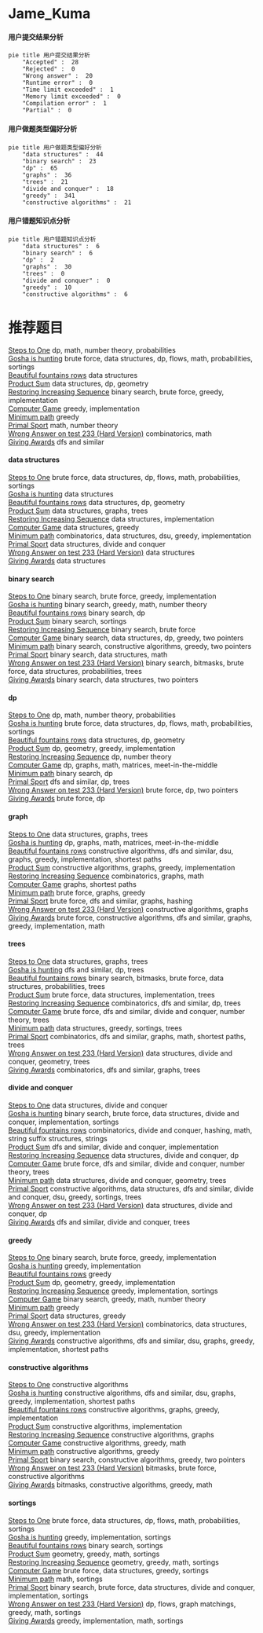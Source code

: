# Jame_Kuma
<!-- tabs:start -->
#### **用户提交结果分析**

```mermaid
pie title 用户提交结果分析
    "Accepted" :  28
    "Rejected" :  0
    "Wrong answer" :  20
    "Runtime error" :  0
    "Time limit exceeded" :  1
    "Memory limit exceeded" :  0
    "Compilation error" :  1
    "Partial" :  0
```
#### **用户做题类型偏好分析**

```mermaid
pie title 用户做题类型偏好分析
    "data structures" :  44
    "binary search" :  23
    "dp" :  65
    "graphs" :  36
    "trees" :  21
    "divide and conquer" :  18
    "greedy" :  341
    "constructive algorithms" :  21
```
#### **用户错题知识点分析**

```mermaid
pie title 用户错题知识点分析
    "data structures" :  6
    "binary search" :  6
    "dp" :  2
    "graphs" :  30
    "trees" :  0
    "divide and conquer" :  0
    "greedy" :  10
    "constructive algorithms" :  6
```
<!-- tabs:end -->
# 推荐题目
[Steps to One](http://codeforces.com/problemset/problem/1139/D)		dp,
                        math,
                        number theory,
                        probabilities		  
[Gosha is hunting](http://codeforces.com/problemset/problem/739/E)		brute force,
                        data structures,
                        dp,
                        flows,
                        math,
                        probabilities,
                        sortings		  
[Beautiful fountains rows](http://codeforces.com/problemset/problem/799/F)		data structures		  
[Product Sum](http://codeforces.com/problemset/problem/631/E)		data structures,
                        dp,
                        geometry		  
[Restoring Increasing Sequence](http://codeforces.com/problemset/problem/490/E)		binary search,
                        brute force,
                        greedy,
                        implementation		  
[Computer Game](http://codeforces.com/problemset/problem/37/B)		greedy,
                        implementation		  
[Minimum path](https://codeforces.com/contest/1072/problem/D)		greedy		  
[Primal Sport](http://codeforces.com/problemset/problem/923/A)		math,
                        number theory		  
[Wrong Answer on test 233 (Hard Version)](http://codeforces.com/problemset/problem/1227/F2)		combinatorics,
                        math		  
[Giving Awards](http://codeforces.com/problemset/problem/412/D)		dfs and similar		  
<!-- tabs:start -->
#### **data structures**
[Steps to One](http://codeforces.com/problemset/problem/739/E)		brute force,
                        data structures,
                        dp,
                        flows,
                        math,
                        probabilities,
                        sortings		  
[Gosha is hunting](http://codeforces.com/problemset/problem/799/F)		data structures		  
[Beautiful fountains rows](http://codeforces.com/problemset/problem/631/E)		data structures,
                        dp,
                        geometry		  
[Product Sum](http://codeforces.com/problemset/problem/276/E)		data structures,
                        graphs,
                        trees		  
[Restoring Increasing Sequence](http://codeforces.com/problemset/problem/1163/B2)		data structures,
                        implementation		  
[Computer Game](https://codeforces.com/contest/1262/problem/D2)		data structures,
                        greedy		  
[Minimum path](http://codeforces.com/problemset/problem/1442/B)		combinatorics,
                        data structures,
                        dsu,
                        greedy,
                        implementation		  
[Primal Sport](http://codeforces.com/problemset/problem/549/F)		data structures,
                        divide and conquer		  
[Wrong Answer on test 233 (Hard Version)](http://codeforces.com/problemset/problem/1039/E)		data structures		  
[Giving Awards](http://codeforces.com/problemset/problem/1172/E)		data structures		  
#### **binary search**
[Steps to One](http://codeforces.com/problemset/problem/490/E)		binary search,
                        brute force,
                        greedy,
                        implementation		  
[Gosha is hunting](http://codeforces.com/problemset/problem/1468/L)		binary search,
                        greedy,
                        math,
                        number theory		  
[Beautiful fountains rows](http://codeforces.com/problemset/problem/847/E)		binary search,
                        dp		  
[Product Sum](http://codeforces.com/problemset/problem/1184/B1)		binary search,
                        sortings		  
[Restoring Increasing Sequence](http://codeforces.com/problemset/problem/371/C)		binary search,
                        brute force		  
[Computer Game](http://codeforces.com/problemset/problem/1492/C)		binary search,
                        data structures,
                        dp,
                        greedy,
                        two pointers		  
[Minimum path](http://codeforces.com/problemset/problem/1463/D)		binary search,
                        constructive algorithms,
                        greedy,
                        two pointers		  
[Primal Sport](http://codeforces.com/problemset/problem/1490/G)		binary search,
                        data structures,
                        math		  
[Wrong Answer on test 233 (Hard Version)](http://codeforces.com/problemset/problem/1479/D)		binary search,
                        bitmasks,
                        brute force,
                        data structures,
                        probabilities,
                        trees		  
[Giving Awards](http://codeforces.com/problemset/problem/1436/E)		binary search,
                        data structures,
                        two pointers		  
#### **dp**
[Steps to One](http://codeforces.com/problemset/problem/1139/D)		dp,
                        math,
                        number theory,
                        probabilities		  
[Gosha is hunting](http://codeforces.com/problemset/problem/739/E)		brute force,
                        data structures,
                        dp,
                        flows,
                        math,
                        probabilities,
                        sortings		  
[Beautiful fountains rows](http://codeforces.com/problemset/problem/631/E)		data structures,
                        dp,
                        geometry		  
[Product Sum](http://codeforces.com/problemset/problem/671/A)		dp,
                        geometry,
                        greedy,
                        implementation		  
[Restoring Increasing Sequence](http://codeforces.com/problemset/problem/703/E)		dp,
                        number theory		  
[Computer Game](http://codeforces.com/problemset/problem/1266/H)		dp,
                        graphs,
                        math,
                        matrices,
                        meet-in-the-middle		  
[Minimum path](http://codeforces.com/problemset/problem/847/E)		binary search,
                        dp		  
[Primal Sport](http://codeforces.com/problemset/problem/1187/E)		dfs and similar,
                        dp,
                        trees		  
[Wrong Answer on test 233 (Hard Version)](http://codeforces.com/problemset/problem/261/E)		brute force,
                        dp,
                        two pointers		  
[Giving Awards](http://codeforces.com/problemset/problem/255/C)		brute force,
                        dp		  
#### **graph**
[Steps to One](http://codeforces.com/problemset/problem/276/E)		data structures,
                        graphs,
                        trees		  
[Gosha is hunting](http://codeforces.com/problemset/problem/1266/H)		dp,
                        graphs,
                        math,
                        matrices,
                        meet-in-the-middle		  
[Beautiful fountains rows](http://codeforces.com/problemset/problem/1365/D)		constructive algorithms,
                        dfs and similar,
                        dsu,
                        graphs,
                        greedy,
                        implementation,
                        shortest paths		  
[Product Sum](http://codeforces.com/problemset/problem/1334/D)		constructive algorithms,
                        graphs,
                        greedy,
                        implementation		  
[Restoring Increasing Sequence](http://codeforces.com/problemset/problem/1475/C)		combinatorics,
                        graphs,
                        math		  
[Computer Game](http://codeforces.com/problemset/problem/601/A)		graphs,
                        shortest paths		  
[Minimum path](http://codeforces.com/problemset/problem/1327/B)		brute force,
                        graphs,
                        greedy		  
[Primal Sport](http://codeforces.com/problemset/problem/1394/B)		brute force,
                        dfs and similar,
                        graphs,
                        hashing		  
[Wrong Answer on test 233 (Hard Version)](http://codeforces.com/problemset/problem/1495/C)		constructive algorithms,
                        graphs		  
[Giving Awards](http://codeforces.com/problemset/problem/1487/C)		brute force,
                        constructive algorithms,
                        dfs and similar,
                        graphs,
                        greedy,
                        implementation,
                        math		  
#### **trees**
[Steps to One](http://codeforces.com/problemset/problem/276/E)		data structures,
                        graphs,
                        trees		  
[Gosha is hunting](http://codeforces.com/problemset/problem/1187/E)		dfs and similar,
                        dp,
                        trees		  
[Beautiful fountains rows](http://codeforces.com/problemset/problem/1479/D)		binary search,
                        bitmasks,
                        brute force,
                        data structures,
                        probabilities,
                        trees		  
[Product Sum](http://codeforces.com/problemset/problem/1511/C)		brute force,
                        data structures,
                        implementation,
                        trees		  
[Restoring Increasing Sequence](http://codeforces.com/problemset/problem/1499/F)		combinatorics,
                        dfs and similar,
                        dp,
                        trees		  
[Computer Game](http://codeforces.com/problemset/problem/1491/E)		brute force,
                        dfs and similar,
                        divide and conquer,
                        number theory,
                        trees		  
[Minimum path](http://codeforces.com/problemset/problem/1466/D)		data structures,
                        greedy,
                        sortings,
                        trees		  
[Primal Sport](http://codeforces.com/problemset/problem/1495/D)		combinatorics,
                        dfs and similar,
                        graphs,
                        math,
                        shortest paths,
                        trees		  
[Wrong Answer on test 233 (Hard Version)](http://codeforces.com/problemset/problem/1303/G)		data structures,
                        divide and conquer,
                        geometry,
                        trees		  
[Giving Awards](http://codeforces.com/problemset/problem/1454/E)		combinatorics,
                        dfs and similar,
                        graphs,
                        trees		  
#### **divide and conquer**
[Steps to One](http://codeforces.com/problemset/problem/549/F)		data structures,
                        divide and conquer		  
[Gosha is hunting](http://codeforces.com/problemset/problem/1461/D)		binary search,
                        brute force,
                        data structures,
                        divide and conquer,
                        implementation,
                        sortings		  
[Beautiful fountains rows](http://codeforces.com/problemset/problem/1466/G)		combinatorics,
                        divide and conquer,
                        hashing,
                        math,
                        string suffix structures,
                        strings		  
[Product Sum](http://codeforces.com/problemset/problem/1490/D)		dfs and similar,
                        divide and conquer,
                        implementation		  
[Restoring Increasing Sequence](https://codeforces.com/contest/1483/problem/C)		data structures,
                        divide and conquer,
                        dp		  
[Computer Game](http://codeforces.com/problemset/problem/1491/E)		brute force,
                        dfs and similar,
                        divide and conquer,
                        number theory,
                        trees		  
[Minimum path](http://codeforces.com/problemset/problem/1303/G)		data structures,
                        divide and conquer,
                        geometry,
                        trees		  
[Primal Sport](http://codeforces.com/problemset/problem/1494/D)		constructive algorithms,
                        data structures,
                        dfs and similar,
                        divide and conquer,
                        dsu,
                        greedy,
                        sortings,
                        trees		  
[Wrong Answer on test 233 (Hard Version)](http://codeforces.com/problemset/problem/1482/E)		data structures,
                        divide and conquer,
                        dp		  
[Giving Awards](http://codeforces.com/problemset/problem/566/C)		dfs and similar,
                        divide and conquer,
                        trees		  
#### **greedy**
[Steps to One](http://codeforces.com/problemset/problem/490/E)		binary search,
                        brute force,
                        greedy,
                        implementation		  
[Gosha is hunting](http://codeforces.com/problemset/problem/37/B)		greedy,
                        implementation		  
[Beautiful fountains rows](https://codeforces.com/contest/1072/problem/D)		greedy		  
[Product Sum](http://codeforces.com/problemset/problem/671/A)		dp,
                        geometry,
                        greedy,
                        implementation		  
[Restoring Increasing Sequence](http://codeforces.com/problemset/problem/1183/G)		greedy,
                        implementation,
                        sortings		  
[Computer Game](http://codeforces.com/problemset/problem/1468/L)		binary search,
                        greedy,
                        math,
                        number theory		  
[Minimum path](http://codeforces.com/problemset/problem/870/B)		greedy		  
[Primal Sport](https://codeforces.com/contest/1262/problem/D2)		data structures,
                        greedy		  
[Wrong Answer on test 233 (Hard Version)](http://codeforces.com/problemset/problem/1442/B)		combinatorics,
                        data structures,
                        dsu,
                        greedy,
                        implementation		  
[Giving Awards](http://codeforces.com/problemset/problem/1365/D)		constructive algorithms,
                        dfs and similar,
                        dsu,
                        graphs,
                        greedy,
                        implementation,
                        shortest paths		  
#### **constructive algorithms**
[Steps to One](http://codeforces.com/problemset/problem/622/D)		constructive algorithms		  
[Gosha is hunting](http://codeforces.com/problemset/problem/1365/D)		constructive algorithms,
                        dfs and similar,
                        dsu,
                        graphs,
                        greedy,
                        implementation,
                        shortest paths		  
[Beautiful fountains rows](http://codeforces.com/problemset/problem/1334/D)		constructive algorithms,
                        graphs,
                        greedy,
                        implementation		  
[Product Sum](http://codeforces.com/problemset/problem/1513/A)		constructive algorithms,
                        implementation		  
[Restoring Increasing Sequence](http://codeforces.com/problemset/problem/1495/C)		constructive algorithms,
                        graphs		  
[Computer Game](https://codeforces.com/contest/1206/problem/C)		constructive algorithms,
                        greedy,
                        math		  
[Minimum path](http://codeforces.com/problemset/problem/1493/A)		constructive algorithms,
                        greedy		  
[Primal Sport](http://codeforces.com/problemset/problem/1463/D)		binary search,
                        constructive algorithms,
                        greedy,
                        two pointers		  
[Wrong Answer on test 233 (Hard Version)](https://codeforces.com/contest/1456/problem/B)		bitmasks,
                        brute force,
                        constructive algorithms		  
[Giving Awards](http://codeforces.com/problemset/problem/1492/D)		bitmasks,
                        constructive algorithms,
                        greedy,
                        math		  
#### **sortings**
[Steps to One](http://codeforces.com/problemset/problem/739/E)		brute force,
                        data structures,
                        dp,
                        flows,
                        math,
                        probabilities,
                        sortings		  
[Gosha is hunting](http://codeforces.com/problemset/problem/1183/G)		greedy,
                        implementation,
                        sortings		  
[Beautiful fountains rows](http://codeforces.com/problemset/problem/1184/B1)		binary search,
                        sortings		  
[Product Sum](https://codeforces.com/contest/1496/problem/C)		geometry,
                        greedy,
                        math,
                        sortings		  
[Restoring Increasing Sequence](http://codeforces.com/problemset/problem/1495/A)		geometry,
                        greedy,
                        math,
                        sortings		  
[Computer Game](http://codeforces.com/problemset/problem/1497/A)		brute force,
                        data structures,
                        greedy,
                        sortings		  
[Minimum path](http://codeforces.com/problemset/problem/1427/A)		math,
                        sortings		  
[Primal Sport](http://codeforces.com/problemset/problem/1461/D)		binary search,
                        brute force,
                        data structures,
                        divide and conquer,
                        implementation,
                        sortings		  
[Wrong Answer on test 233 (Hard Version)](http://codeforces.com/problemset/problem/1437/C)		dp,
                        flows,
                        graph matchings,
                        greedy,
                        math,
                        sortings		  
[Giving Awards](http://codeforces.com/problemset/problem/1473/A)		greedy,
                        implementation,
                        math,
                        sortings		  
<!-- tabs:end -->
